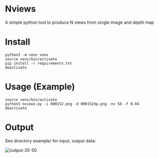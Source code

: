 # Nviews
A simple python tool to produce N views from single image and depth map

# Install
	python3 -m venv venv
	source venv/bin/activate
	pip install -r requirements.txt 
	deactivate

# Usage (Example)
	source venv/bin/activate 
	python3 nviews.py -i 000152.png -d 000152dp.png -nv 50 -f 0.04
	deactivate

# Output
See directory example/ for input, output data:

![output-25-50](https://user-images.githubusercontent.com/84878752/209672713-07349566-4746-4daf-bb45-ff7106f1df5a.gif)
